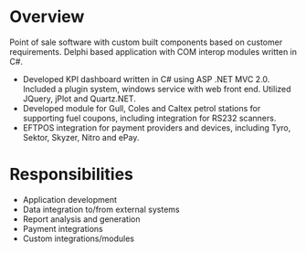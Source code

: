 
# Overview

Point of sale software with custom built components based on customer requirements.
Delphi based application with COM interop modules written in C#.

- Developed KPI dashboard written in C# using ASP .NET MVC 2.0. Included a plugin system, windows service with web front end. Utilized JQuery, jPlot and Quartz.NET.
- Developed module for Gull, Coles and Caltex petrol stations for supporting fuel coupons, including integration for RS232 scanners.
- EFTPOS integration for payment providers and devices, including Tyro, Sektor, Skyzer, Nitro and ePay.

# Responsibilities

- Application development
- Data integration to/from external systems
- Report analysis and generation
- Payment integrations
- Custom integrations/modules
